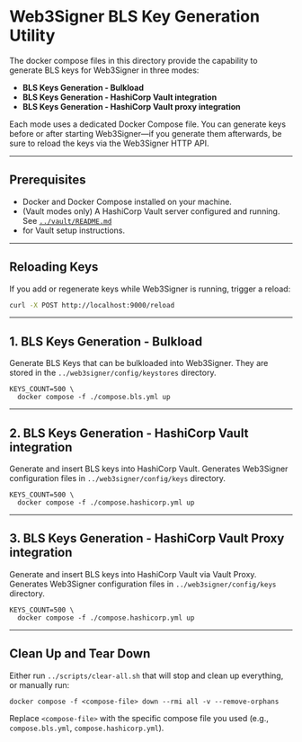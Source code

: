 # Web3Signer BLS Key Generation Utility

The docker compose files in this directory provide the capability to generate BLS keys for Web3Signer in three modes:

- **BLS Keys Generation - Bulkload**
- **BLS Keys Generation - HashiCorp Vault integration**
- **BLS Keys Generation - HashiCorp Vault proxy integration**

Each mode uses a dedicated Docker Compose file. You can generate keys before or after starting Web3Signer—if you 
generate them afterwards, be sure to reload the keys via the Web3Signer HTTP API.

---

## Prerequisites

- Docker and Docker Compose installed on your machine.
- (Vault modes only) A HashiCorp Vault server configured and running. See [`../vault/README.md`](../vault/README.md) 
- for Vault setup instructions.

---

## Reloading Keys

If you add or regenerate keys while Web3Signer is running, trigger a reload:

```sh
curl -X POST http://localhost:9000/reload
```

---

## 1. BLS Keys Generation - Bulkload
Generate BLS Keys that can be bulkloaded into Web3Signer. They are stored in the `../web3signer/config/keystores` 
directory.
```shell
KEYS_COUNT=500 \
  docker compose -f ./compose.bls.yml up
```

---

## 2. BLS Keys Generation - HashiCorp Vault integration
Generate and insert BLS keys into HashiCorp Vault. Generates Web3Signer configuration files in 
`../web3signer/config/keys` directory.

```shell
KEYS_COUNT=500 \
  docker compose -f ./compose.hashicorp.yml up
```

---

## 3. BLS Keys Generation - HashiCorp Vault Proxy integration
Generate and insert BLS keys into HashiCorp Vault via Vault Proxy. Generates Web3Signer configuration files in
`../web3signer/config/keys` directory.

```shell
KEYS_COUNT=500 \
  docker compose -f ./compose.hashicorp.yml up
```

---

## Clean Up and Tear Down
Either run `../scripts/clear-all.sh` that will stop and clean up everything, or manually run:
```shell
docker compose -f <compose-file> down --rmi all -v --remove-orphans
```
Replace `<compose-file>` with the specific compose file you used (e.g., `compose.bls.yml`, `compose.hashicorp.yml`).